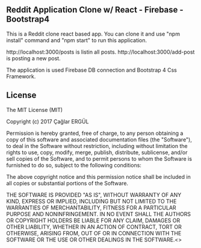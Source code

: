 ## Reddit Application Clone w/ React - Firebase - Bootstrap4

This is a Reddit clone react based app.
You can clone it and use "npm install" command and "npm start" to run this application.

http://localhost:3000/posts is listin all posts.
http://localhost:3000/add-post is posting a new post.

The application is used Firebase DB connection and Bootstrap 4 Css Framework.

## License

The MIT License (MIT)

Copyright (c) 2017 Çağlar ERGÜL

Permission is hereby granted, free of charge, to any person obtaining a copy of this software and associated documentation files (the "Software"), to deal in the Software without restriction, including without limitation the rights to use, copy, modify, merge, publish, distribute, sublicense, and/or sell copies of the Software, and to permit persons to whom the Software is furnished to do so, subject to the following conditions:

The above copyright notice and this permission notice shall be included in all copies or substantial portions of the Software.

THE SOFTWARE IS PROVIDED "AS IS", WITHOUT WARRANTY OF ANY KIND, EXPRESS OR IMPLIED, INCLUDING BUT NOT LIMITED TO THE WARRANTIES OF MERCHANTABILITY, FITNESS FOR A PARTICULAR PURPOSE AND NONINFRINGEMENT. IN NO EVENT SHALL THE AUTHORS OR COPYRIGHT HOLDERS BE LIABLE FOR ANY CLAIM, DAMAGES OR OTHER LIABILITY, WHETHER IN AN ACTION OF CONTRACT, TORT OR OTHERWISE, ARISING FROM, OUT OF OR IN CONNECTION WITH THE SOFTWARE OR THE USE OR OTHER DEALINGS IN THE SOFTWARE.<>
